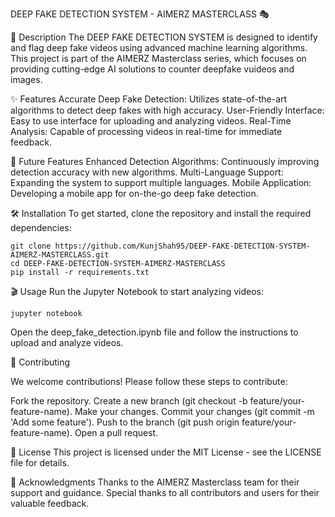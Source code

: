 DEEP FAKE DETECTION SYSTEM - AIMERZ MASTERCLASS 🎭


📜 Description
The DEEP FAKE DETECTION SYSTEM is designed to identify and flag deep fake videos using advanced machine learning algorithms. This project is part of the AIMERZ Masterclass series, which focuses on providing cutting-edge AI solutions to counter deepfake vuideos and images.

✨ Features
Accurate Deep Fake Detection: Utilizes state-of-the-art algorithms to detect deep fakes with high accuracy.
User-Friendly Interface: Easy to use interface for uploading and analyzing videos.
Real-Time Analysis: Capable of processing videos in real-time for immediate feedback.

🚀 Future Features
Enhanced Detection Algorithms: Continuously improving detection accuracy with new algorithms.
Multi-Language Support: Expanding the system to support multiple languages.
Mobile Application: Developing a mobile app for on-the-go deep fake detection.

🛠️ Installation
To get started, clone the repository and install the required dependencies:
```
git clone https://github.com/KunjShah95/DEEP-FAKE-DETECTION-SYSTEM-AIMERZ-MASTERCLASS.git
cd DEEP-FAKE-DETECTION-SYSTEM-AIMERZ-MASTERCLASS
pip install -r requirements.txt
```

🎬 Usage
Run the Jupyter Notebook to start analyzing videos:
```
jupyter notebook
```

Open the deep_fake_detection.ipynb file and follow the instructions to upload and analyze videos.

🤝 Contributing

We welcome contributions! Please follow these steps to contribute:

Fork the repository.
Create a new branch (git checkout -b feature/your-feature-name).
Make your changes.
Commit your changes (git commit -m 'Add some feature').
Push to the branch (git push origin feature/your-feature-name).
Open a pull request.

📄 License
This project is licensed under the MIT License - see the LICENSE file for details.

🙏 Acknowledgments
Thanks to the AIMERZ Masterclass team for their support and guidance.
Special thanks to all contributors and users for their valuable feedback.
